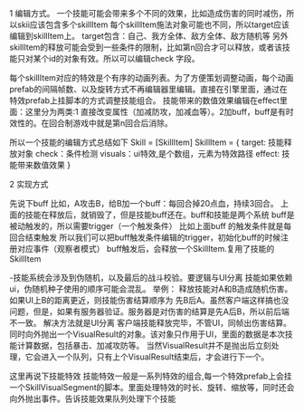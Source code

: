
1 编辑方式。
一个技能可能会带来多个不同的效果，比如造成伤害的同时减伤，所以skii应该包含多个skillItem 
每个skillItem施法对象可能也不同，所以target应该编辑到skillItem上。 
target包含：自己、我方全体、敌方全体、敌方随机等 
另外skillItem的释放可能会受到一些条件的限制，比如第n回合才可以释放，或者该技能只对某个id的对象有效。所以可以编辑check 字段。 
 
每个skillItem对应的特效是个有序的动画列表。为了方便策划调整动画，每个动画prefab的间隔帧数、以及旋转方式不再编辑器里编辑。直接在引擎里面，通过在特效prefab上挂脚本的方式调整技能组合。 
技能带来的数值效果编辑在effect里面：这里分为两类:1 直接改变属性（加减防攻，加减血等）。2加buff，buff是有时效性的。在回合制游戏中就是第n回合后消除。 
 
所以一个技能的编辑方式总结如下 
Skill = [SkillItem] 
SkillItem  = { 
    target: 技能释放对象 
    check：条件检测 
    visuals：ui特效,是个数组，元素为特效路径 
    effect: 技能带来数值效果 
} 
 
2 实现方式 
 
先说下buff 
比如，A攻击B，给B加一个buff：每回合掉20点血，持续3回合。 
上面的技能在释放后，就销毁了，但是技能buff还在。buff和技能是两个系统 
buff是被动触发的，所以需要trigger（一个触发条件） 
比如上面buff 的触发条件就是每回合结束触发 
所以我们可以把buff触发条件编辑的trigger，初始化buff的时候注册对应事件（观察者模式） 
buff触发后，会释放一个SkillItem.复用了技能的SkillItem 
 
 
-技能系统会涉及到伪随机，以及最后的战斗校验。要逻辑与UI分离 
    技能如果依赖ui，伪随机种子使用的顺序可能会混乱。 
    举例： 
    释放技能对A和B造成随机伤害。如果UI上B的距离更近，则技能伤害结算顺序为 先B后A。虽然客户端这样搞也没问题，但是，如果有服务器验证。服务器是对伤害的结算是先A后B，所以前后端不一致。 
解决方法就是UI分离 
客户端技能释放完毕，不管UI，同帧出伤害结算。同时向外抛出一个VisualResult的对象。该对象只作用于UI，里面的数据是本次技能计算数据，包括暴击、加减攻防等。 
当然VisualResult并不是抛出后立刻处理，它会进入一个队列，只有上个VisualResult结束后，才会进行下一个。 
 
这里再说下技能特效 
技能特效一般是一系列特效的组合,每一个特效prefab上会挂一个SkillVisualSegment的脚本。里面处理特效的时长、旋转、缩放等，同时还会向外抛出事件。告诉技能效果队列处理下个技能

